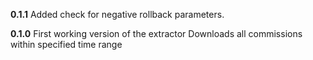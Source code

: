 **0.1.1**
Added check for negative rollback parameters.

**0.1.0**
First working version of the extractor
Downloads all commissions within specified time range